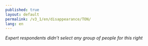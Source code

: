 ```yaml
---
published: true
layout: default
permalink: /v3_1/en/disappearance/TON/
lang: en
---
```

_Expert respondents didn’t select any group of people for this right_
